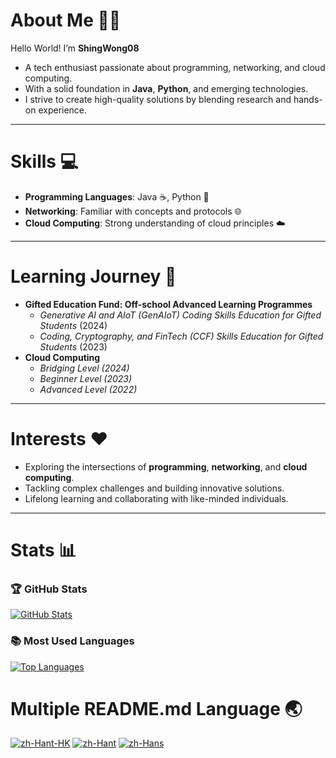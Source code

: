 # About Me 🙋‍♂  
Hello World! I’m **ShingWong08**  
- A tech enthusiast passionate about programming, networking, and cloud computing.  
- With a solid foundation in **Java**, **Python**, and emerging technologies.  
- I strive to create high-quality solutions by blending research and hands-on experience.  

---

# Skills 💻  
- **Programming Languages**: Java ☕, Python 🐍  
- **Networking**: Familiar with concepts and protocols 🌐  
- **Cloud Computing**: Strong understanding of cloud principles ☁️  

---

# Learning Journey 🚀  
- **Gifted Education Fund: Off-school Advanced Learning Programmes**
  - *Generative AI and AIoT (GenAIoT) Coding Skills Education for Gifted Students* (2024)  
  - *Coding, Cryptography, and FinTech (CCF) Skills Education for Gifted Students* (2023)  
- **Cloud Computing**
  - *Bridging Level (2024)*
  - *Beginner Level (2023)*
  - *Advanced Level (2022)*

---

# Interests ❤️  
- Exploring the intersections of **programming**, **networking**, and **cloud computing**.  
- Tackling complex challenges and building innovative solutions.  
- Lifelong learning and collaborating with like-minded individuals.  

---

# Stats 📊  
### 🏆 GitHub Stats  
[![GitHub Stats](https://github-readme-stats.vercel.app/api?username=ShingWong08&show_icons=true&theme=tokyonight)](https://github.com/ShingWong08)  
### 📚 Most Used Languages  
[![Top Languages](https://github-readme-stats.vercel.app/api/top-langs/?username=ShingWong08&layout=compact&theme=tokyonight)](https://github.com/ShingWong08)  

# Multiple README.md Language 🌏  
[![zh-Hant-HK](https://img.shields.io/badge/lang-zh--Hant--HK-red.svg)](https://github.com/ShingWong08/ShingWong08/blob/main/README-zh-Hant-HK.md) [![zh-Hant](https://img.shields.io/badge/lang-zh--Hant-blue.svg)](https://github.com/ShingWong08/ShingWong08/blob/main/README-zh-Hant.md) [![zh-Hans](https://img.shields.io/badge/lang-zh--Hans-green.svg)](https://github.com/ShingWong08/ShingWong08/blob/main/README-zh-Hans.md)
 

